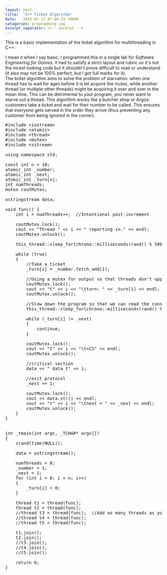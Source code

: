 ```yaml
---
layout: post
title:  "C++ Ticket Algorithm"
date:   2016-07-12 07:46:33 +0000
catagories: programming cpp
excerpt_separator: <!-- excerpt -->
---
```

<script type="text/javascript" src="{{ "/js/shBrushCpp.js" | prepend: site.baseurl }}"></script>This is a basic implementation of the ticket algorithm for multithreading in C++.<!-- excerpt --><br>
I mean it when I say basic, I programmed this in a single lab for _Software Engineering for Games_. It had to satisfy a strict layout and rubric so it's not the nicest looking code but it shouldn't prove difficult to read or understand (it also may not be 100% perfect, but I got full marks for it).<br>
The ticket algorithm aims to solve the problem of starvation: when one thread has to wait for ages before it is let acquire the mutex, while another thread (or multiple other threads) might be acquiring it over and over in the mean time. This can be detrimental to your program, you never want to starve out a thread. This algorithm works like a butcher shop or Argos: customers take a ticket and wait for their number to be called. This ensures that everyone gets served in the order they arrive (thus preventing any customer from being ignored in the corner).
<pre class="brush: c;">
#include &lt;iostream>
#include &lt;atomic>
#include &lt;thread>
#include &lt;mutex>
#include &lt;sstream>

using namespace std;

const int n = 10;
atomic_int _number;
atomic_int _next;
atomic_int _turn[n];
int numThreads;
mutex coutMutex;

ostringstream data;

void func() {
	int i = numThreads++;  //Intentional post-increment

	coutMutex.lock();
	cout << "Thread " << i << " reporting in." << endl;
	coutMutex.unlock();

	this_thread::sleep_for(chrono::milliseconds(rand() % 500 + 500));

	while (true)
	{
		//Take a ticket
		_turn[i] = _number.fetch_add(1);

		//Using a mutex for output so that threads don't uppercut each other on the console.
		coutMutex.lock();
		cout << "t" << i << "\tturn: " << _turn[i] << endl;
		coutMutex.unlock();

		//Slow down the program so that we can read the console.
		this_thread::sleep_for(chrono::milliseconds(rand() % 500 + 500));

		while (_turn[i] != _next)
		{
			continue;
		}

		coutMutex.lock();
		cout << "t" << i << "\t+CS" << endl;
		coutMutex.unlock();

		//critical section
		data << " data_t" << i;

		//exit protocol
		_next += 1;

		coutMutex.lock();
		cout << data.str() << endl;
		cout << "t" << i << "\tnext = " << _next << endl;
		coutMutex.unlock();
	}
}


int _tmain(int argc, _TCHAR* argv[])
{
	srand(time(NULL));

	data = ostringstream();

	numThreads = 0;
	_number = 1;
	_next = 1;
	for (int i = 0; i < n; i++)
	{
		_turn[i] = 0;
	}

	thread t1 = thread(func);
	thread t2 = thread(func);
	//thread t3 = thread(func);  //Add as many threads as you like
	//thread t4 = thread(func);
	//thread t5 = thread(func);

	t1.join();
	t2.join();
	//t3.join();
	//t4.join();
	//t5.join();

	return 0;
}
</pre>

